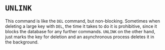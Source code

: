 # `UNLINK`
This command is like the `DEL` command, but non-blocking. Sometimes when deleting a large key with `DEL`, the time it takes to do it is prohibitive, since it blocks the database for any further commands. `UNLINK` on the other hand, just marks the key for deletion and an asynchronous process deletes it in the background.
